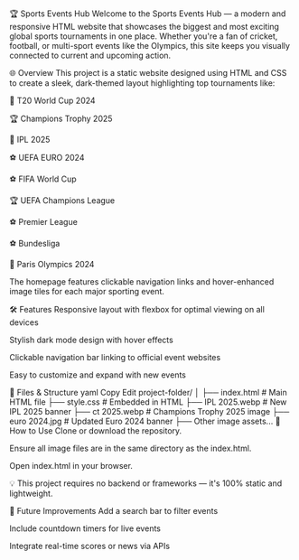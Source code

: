 🏆 Sports Events Hub
Welcome to the Sports Events Hub — a modern and responsive HTML website that showcases the biggest and most exciting global sports tournaments in one place. Whether you're a fan of cricket, football, or multi-sport events like the Olympics, this site keeps you visually connected to current and upcoming action.

🌐 Overview
This project is a static website designed using HTML and CSS to create a sleek, dark-themed layout highlighting top tournaments like:

🏏 T20 World Cup 2024

🏆 Champions Trophy 2025

🏏 IPL 2025

⚽ UEFA EURO 2024

⚽ FIFA World Cup

🏆 UEFA Champions League

⚽ Premier League

⚽ Bundesliga

🏅 Paris Olympics 2024

The homepage features clickable navigation links and hover-enhanced image tiles for each major sporting event.

🛠 Features
Responsive layout with flexbox for optimal viewing on all devices

Stylish dark mode design with hover effects

Clickable navigation bar linking to official event websites

Easy to customize and expand with new events

📁 Files & Structure
yaml
Copy
Edit
project-folder/
│
├── index.html              # Main HTML file
├── style.css               # Embedded in HTML
├── IPL 2025.webp           # New IPL 2025 banner
├── ct 2025.webp            # Champions Trophy 2025 image
├── euro 2024.jpg           # Updated Euro 2024 banner
├── Other image assets...
🚀 How to Use
Clone or download the repository.

Ensure all image files are in the same directory as the index.html.

Open index.html in your browser.

💡 This project requires no backend or frameworks — it's 100% static and lightweight.

📌 Future Improvements
Add a search bar to filter events

Include countdown timers for live events

Integrate real-time scores or news via APIs

